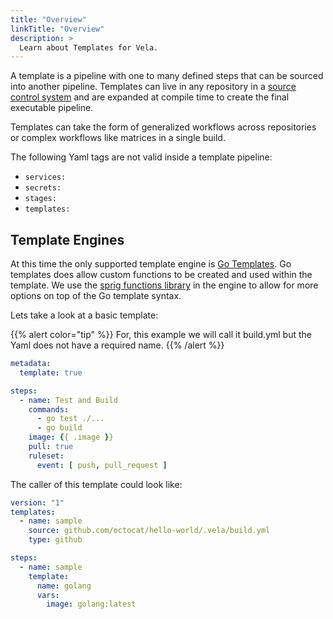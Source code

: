 ```yaml
---
title: "Overview"
linkTitle: "Overview"
description: >
  Learn about Templates for Vela.
---
```


A template is a pipeline with one to many defined steps that can be sourced into another pipeline. Templates can live in any repository in a [source control system](/docs/concepts/infrastructure/server/source/) and are expanded at compile time to create the final executable pipeline.

Templates can take the form of generalized workflows across repositories or complex workflows like matrices in a single build.

The following Yaml tags are not valid inside a template pipeline:

* `services:`
* `secrets:`
* `stages:`
* `templates:`

## Template Engines

At this time the only supported template engine is [Go Templates](https://golang.org/pkg/text/template/). Go templates does allow custom functions to be created and used within the template. We use the [sprig functions library](http://masterminds.github.io/sprig/) in the engine to allow for more options on top of the Go template syntax.

Lets take a look at a basic template:

{{% alert color="tip" %}}
For, this example we will call it build.yml but the Yaml does not have a required name.
{{% /alert %}}

```yaml
metadata:
  template: true

steps:
  - name: Test and Build
    commands:
      - go test ./...
      - go build
    image: {{ .image }}
    pull: true
    ruleset:
      event: [ push, pull_request ]
```

The caller of this template could look like:

```yaml
version: "1"
templates:
  - name: sample
    source: github.com/octocat/hello-world/.vela/build.yml
    type: github

steps:
  - name: sample
    template:  
      name: golang
      vars:
        image: golang:latest
```
